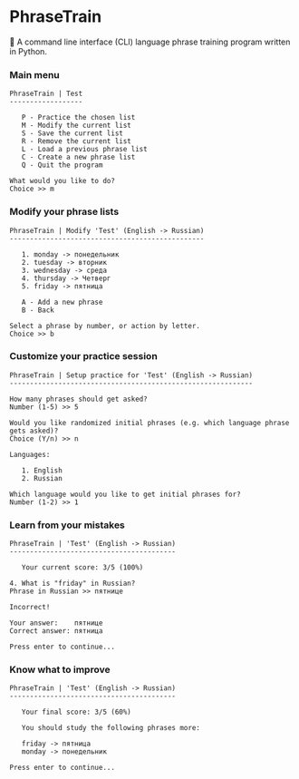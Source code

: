 # PhraseTrain
🎌 A command line interface (CLI) language phrase training program written in Python.

### Main menu
```
PhraseTrain | Test
------------------

   P - Practice the chosen list
   M - Modify the current list
   S - Save the current list
   R - Remove the current list
   L - Load a previous phrase list
   C - Create a new phrase list
   Q - Quit the program

What would you like to do?
Choice >> m
```

### Modify your phrase lists
```
PhraseTrain | Modify 'Test' (English -> Russian)
------------------------------------------------

   1. monday -> понедельник
   2. tuesday -> вторник
   3. wednesday -> среда
   4. thursday -> Четверг
   5. friday -> пятница

   A - Add a new phrase
   B - Back

Select a phrase by number, or action by letter.
Choice >> b
```

### Customize your practice session
```
PhraseTrain | Setup practice for 'Test' (English -> Russian)
------------------------------------------------------------

How many phrases should get asked?
Number (1-5) >> 5

Would you like randomized initial phrases (e.g. which language phrase gets asked)?
Choice (Y/n) >> n

Languages:

   1. English
   2. Russian

Which language would you like to get initial phrases for?
Number (1-2) >> 1
```

### Learn from your mistakes
```
PhraseTrain | 'Test' (English -> Russian)
-----------------------------------------

   Your current score: 3/5 (100%)

4. What is "friday" in Russian?
Phrase in Russian >> пятнице

Incorrect!

Your answer:    пятнице
Correct answer: пятница

Press enter to continue...
```

### Know what to improve
```
PhraseTrain | 'Test' (English -> Russian)
-----------------------------------------

   Your final score: 3/5 (60%)

   You should study the following phrases more:

   friday -> пятница
   monday -> понедельник

Press enter to continue...
```
